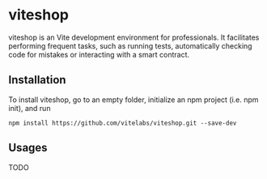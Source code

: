 # viteshop

viteshop is an Vite development environment for professionals. It facilitates performing frequent tasks, such as running tests, automatically checking code for mistakes or interacting with a smart contract.



## Installation

To install viteshop, go to an empty folder, initialize an npm project (i.e. npm init), and run

```
npm install https://github.com/vitelabs/viteshop.git --save-dev
```

## Usages

TODO


